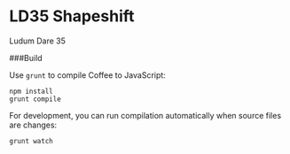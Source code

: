 LD35 Shapeshift
=====================

Ludum Dare 35

###Build

Use `grunt` to compile Coffee to JavaScript:

```
npm install
grunt compile
```

For development, you can run compilation automatically when source files are changes:

```
grunt watch
```

